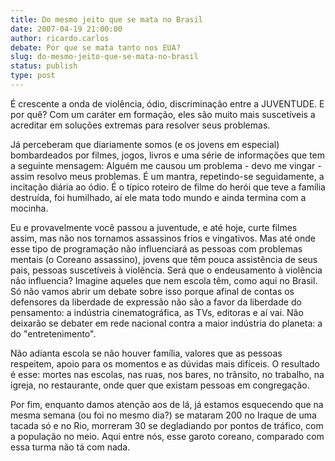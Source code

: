 ```yaml
---
title: Do mesmo jeito que se mata no Brasil
date: 2007-04-19 21:00:00
author: ricardo.carlos
debate: Por que se mata tanto nos EUA?
slug: do-mesmo-jeito-que-se-mata-no-brasil
status: publish 
type: post
---
```


É crescente a onda de violência, ódio, discriminação entre a JUVENTUDE. E por quê? Com um caráter em formação, eles são muito mais suscetíveis a acreditar em soluções extremas para resolver seus problemas.  

  

Já perceberam que diariamente somos (e os jovens em especial) bombardeados por filmes, jogos, livros e uma série de informações que tem a seguinte mensagem: Alguém me causou um problema - devo me vingar - assim resolvo meus problemas. É um mantra, repetindo-se seguidamente, a incitação diária ao ódio. É o típico roteiro de filme do herói que teve a família destruída, foi humilhado, aí ele mata todo mundo e ainda termina com a mocinha.  

  

Eu e provavelmente você passou a juventude, e até hoje, curte filmes assim, mas não nos tornamos assassinos frios e vingativos. Mas até onde esse tipo de programação não influenciará as pessoas com problemas mentais (o Coreano assassino), jovens que têm pouca assistência de seus pais, pessoas suscetíveis à violência. Será que o endeusamento à violência não influencia? Imagine aqueles que nem escola têm, como aqui no Brasil. Só não vamos abrir um debate sobre isso porque afinal de contas os defensores da liberdade de expressão não são a favor da liberdade do pensamento: a indústria cinematográfica, as TVs, editoras e aí vai. Não deixarão se debater em rede nacional contra a maior indústria do planeta: a do "entretenimento".  

  

Não adianta escola se não houver família, valores que as pessoas respeitem, apoio para os momentos e as dúvidas mais difíceis. O resultado é esse: mortes nas escolas, nas ruas, nos bares, no trânsito, no trabalho, na igreja, no restaurante, onde quer que existam pessoas em congregação.  

  

Por fim, enquanto damos atenção aos de lá, já estamos esquecendo que na mesma semana (ou foi no mesmo dia?) se mataram 200 no Iraque de uma tacada só e no Rio, morreram 30 se degladiando por pontos de tráfico, com a população no meio. Aqui entre nós, esse garoto coreano, comparado com essa turma não tá com nada.  

